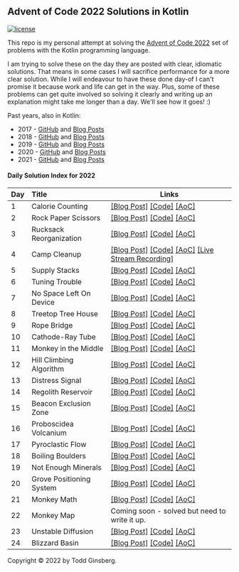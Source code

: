
## Advent of Code 2022 Solutions in Kotlin

[![license](https://img.shields.io/github/license/tginsberg/advent-2022-kotlin)]()

This repo is my personal attempt at solving the [Advent of Code 2022](http://adventofcode.com/2022) set of problems with
the Kotlin programming language.

I am trying to solve these on the day they are posted with clear, idiomatic solutions. That means in some cases I will
sacrifice performance for a more clear solution. While I will endeavour to have these done day-of I can't promise it
because work and life can get in the way. Plus, some of these problems can get quite involved so solving it clearly and
writing up an explanation might take me longer than a day. We'll see how it goes! :)

Past years, also in Kotlin:

* 2017 - [GitHub](https://github.com/tginsberg/advent-2017-kotlin/)
  and [Blog Posts](https://todd.ginsberg.com/post/advent-of-code/2017/)
* 2018 - [GitHub](https://github.com/tginsberg/advent-2018-kotlin/)
  and [Blog Posts](https://todd.ginsberg.com/post/advent-of-code/2018/)
* 2019 - [GitHub](https://github.com/tginsberg/advent-2019-kotlin/)
  and [Blog Posts](https://todd.ginsberg.com/post/advent-of-code/2019/)
* 2020 - [GitHub](https://github.com/tginsberg/advent-2020-kotlin/)
  and [Blog Posts](https://todd.ginsberg.com/post/advent-of-code/2020/)
* 2021 - [GitHub](https://github.com/tginsberg/advent-2021-kotlin/)
  and [Blog Posts](https://todd.ginsberg.com/post/advent-of-code/2021/)

#### Daily Solution Index for 2022

| Day | Title                    | Links                                                                                                                                                                                                                                                                                                                   |
|-----|:-------------------------|-------------------------------------------------------------------------------------------------------------------------------------------------------------------------------------------------------------------------------------------------------------------------------------------------------------------------|
| 1   | Calorie Counting         | [\[Blog Post\]](https://todd.ginsberg.com/post/advent-of-code/2022/day1/) [\[Code\]](https://github.com/tginsberg/advent-2022-kotlin/blob/main/src/main/kotlin/com/ginsberg/advent2022/Day01.kt) [\[AoC\]](http://adventofcode.com/2022/day/1)                                                                          |
| 2   | Rock Paper Scissors      | [\[Blog Post\]](https://todd.ginsberg.com/post/advent-of-code/2022/day2/) [\[Code\]](https://github.com/tginsberg/advent-2022-kotlin/blob/main/src/main/kotlin/com/ginsberg/advent2022/Day02.kt) [\[AoC\]](http://adventofcode.com/2022/day/2)                                                                          |
| 3   | Rucksack Reorganization  | [\[Blog Post\]](https://todd.ginsberg.com/post/advent-of-code/2022/day3/) [\[Code\]](https://github.com/tginsberg/advent-2022-kotlin/blob/main/src/main/kotlin/com/ginsberg/advent2022/Day03.kt) [\[AoC\]](http://adventofcode.com/2022/day/3)                                                                          |
| 4   | Camp Cleanup             | [\[Blog Post\]](https://todd.ginsberg.com/post/advent-of-code/2022/day4/) [\[Code\]](https://github.com/tginsberg/advent-2022-kotlin/blob/main/src/main/kotlin/com/ginsberg/advent2022/Day04.kt) [\[AoC\]](http://adventofcode.com/2022/day/4) [\[Live Stream Recording\]](https://www.youtube.com/watch?v=dBIbr55YS0A) |
| 5   | Supply Stacks            | [\[Blog Post\]](https://todd.ginsberg.com/post/advent-of-code/2022/day5/) [\[Code\]](https://github.com/tginsberg/advent-2022-kotlin/blob/main/src/main/kotlin/com/ginsberg/advent2022/Day05.kt) [\[AoC\]](http://adventofcode.com/2022/day/5)                                                                          |
| 6   | Tuning Trouble           | [\[Blog Post\]](https://todd.ginsberg.com/post/advent-of-code/2022/day6/) [\[Code\]](https://github.com/tginsberg/advent-2022-kotlin/blob/main/src/main/kotlin/com/ginsberg/advent2022/Day06.kt) [\[AoC\]](http://adventofcode.com/2022/day/6)                                                                          |
| 7   | No Space Left On Device  | [\[Blog Post\]](https://todd.ginsberg.com/post/advent-of-code/2022/day7/) [\[Code\]](https://github.com/tginsberg/advent-2022-kotlin/blob/main/src/main/kotlin/com/ginsberg/advent2022/Day07.kt) [\[AoC\]](http://adventofcode.com/2022/day/7)                                                                          |
| 8   | Treetop Tree House       | [\[Blog Post\]](https://todd.ginsberg.com/post/advent-of-code/2022/day8/) [\[Code\]](https://github.com/tginsberg/advent-2022-kotlin/blob/main/src/main/kotlin/com/ginsberg/advent2022/Day08.kt) [\[AoC\]](http://adventofcode.com/2022/day/8)                                                                          |
| 9   | Rope Bridge              | [\[Blog Post\]](https://todd.ginsberg.com/post/advent-of-code/2022/day9/) [\[Code\]](https://github.com/tginsberg/advent-2022-kotlin/blob/main/src/main/kotlin/com/ginsberg/advent2022/Day09.kt) [\[AoC\]](http://adventofcode.com/2022/day/9)                                                                          |
| 10  | Cathode-Ray Tube         | [\[Blog Post\]](https://todd.ginsberg.com/post/advent-of-code/2022/day10/) [\[Code\]](https://github.com/tginsberg/advent-2022-kotlin/blob/main/src/main/kotlin/com/ginsberg/advent2022/Day10.kt) [\[AoC\]](http://adventofcode.com/2022/day/10)                                                                        |
| 11  | Monkey in the Middle     | [\[Blog Post\]](https://todd.ginsberg.com/post/advent-of-code/2022/day11/) [\[Code\]](https://github.com/tginsberg/advent-2022-kotlin/blob/main/src/main/kotlin/com/ginsberg/advent2022/Day11.kt) [\[AoC\]](http://adventofcode.com/2022/day/11)                                                                        |
| 12  | Hill Climbing Algorithm  | [\[Blog Post\]](https://todd.ginsberg.com/post/advent-of-code/2022/day12/) [\[Code\]](https://github.com/tginsberg/advent-2022-kotlin/blob/main/src/main/kotlin/com/ginsberg/advent2022/Day12.kt) [\[AoC\]](http://adventofcode.com/2022/day/12)                                                                        |
| 13  | Distress Signal          | [\[Blog Post\]](https://todd.ginsberg.com/post/advent-of-code/2022/day13/) [\[Code\]](https://github.com/tginsberg/advent-2022-kotlin/blob/main/src/main/kotlin/com/ginsberg/advent2022/Day13.kt) [\[AoC\]](http://adventofcode.com/2022/day/13)                                                                        |
| 14  | Regolith Reservoir       | [\[Blog Post\]](https://todd.ginsberg.com/post/advent-of-code/2022/day14/) [\[Code\]](https://github.com/tginsberg/advent-2022-kotlin/blob/main/src/main/kotlin/com/ginsberg/advent2022/Day14.kt) [\[AoC\]](http://adventofcode.com/2022/day/14)                                                                        |
| 15  | Beacon Exclusion Zone    | [\[Blog Post\]](https://todd.ginsberg.com/post/advent-of-code/2022/day15/) [\[Code\]](https://github.com/tginsberg/advent-2022-kotlin/blob/main/src/main/kotlin/com/ginsberg/advent2022/Day15.kt) [\[AoC\]](http://adventofcode.com/2022/day/15)                                                                        |
| 16  | Proboscidea Volcanium    | [\[Blog Post\]](https://todd.ginsberg.com/post/advent-of-code/2022/day16/) [\[Code\]](https://github.com/tginsberg/advent-2022-kotlin/blob/main/src/main/kotlin/com/ginsberg/advent2022/Day16.kt) [\[AoC\]](http://adventofcode.com/2022/day/16)                                                                        |
| 17  | Pyroclastic Flow         | [\[Blog Post\]](https://todd.ginsberg.com/post/advent-of-code/2022/day17/) [\[Code\]](https://github.com/tginsberg/advent-2022-kotlin/blob/main/src/main/kotlin/com/ginsberg/advent2022/Day17.kt) [\[AoC\]](http://adventofcode.com/2022/day/17)                                                                        |
| 18  | Boiling Boulders         | [\[Blog Post\]](https://todd.ginsberg.com/post/advent-of-code/2022/day18/) [\[Code\]](https://github.com/tginsberg/advent-2022-kotlin/blob/main/src/main/kotlin/com/ginsberg/advent2022/Day18.kt) [\[AoC\]](http://adventofcode.com/2022/day/18)                                                                        |
| 19  | Not Enough Minerals      | [\[Blog Post\]](https://todd.ginsberg.com/post/advent-of-code/2022/day19/) [\[Code\]](https://github.com/tginsberg/advent-2022-kotlin/blob/main/src/main/kotlin/com/ginsberg/advent2022/Day19.kt) [\[AoC\]](http://adventofcode.com/2022/day/19)                                                                        |
| 20  | Grove Positioning System | [\[Blog Post\]](https://todd.ginsberg.com/post/advent-of-code/2022/day20/) [\[Code\]](https://github.com/tginsberg/advent-2022-kotlin/blob/main/src/main/kotlin/com/ginsberg/advent2022/Day20.kt) [\[AoC\]](http://adventofcode.com/2022/day/20)                                                                        |
| 21  | Monkey Math              | [\[Blog Post\]](https://todd.ginsberg.com/post/advent-of-code/2022/day21/) [\[Code\]](https://github.com/tginsberg/advent-2022-kotlin/blob/main/src/main/kotlin/com/ginsberg/advent2022/Day21.kt) [\[AoC\]](http://adventofcode.com/2022/day/21)                                                                        |
| 22  | Monkey Map               | Coming soon - solved but need to write it up.                                                                                                                                                                                                                                                                           |
| 23  | Unstable Diffusion       | [\[Blog Post\]](https://todd.ginsberg.com/post/advent-of-code/2022/day23/) [\[Code\]](https://github.com/tginsberg/advent-2022-kotlin/blob/main/src/main/kotlin/com/ginsberg/advent2022/Day23.kt) [\[AoC\]](http://adventofcode.com/2022/day/23)                                                                        |
| 24  | Blizzard Basin           | [\[Blog Post\]](https://todd.ginsberg.com/post/advent-of-code/2022/day24/) [\[Code\]](https://github.com/tginsberg/advent-2022-kotlin/blob/main/src/main/kotlin/com/ginsberg/advent2022/Day24.kt) [\[AoC\]](http://adventofcode.com/2022/day/24)                                                                        |

Copyright &copy; 2022 by Todd Ginsberg.

